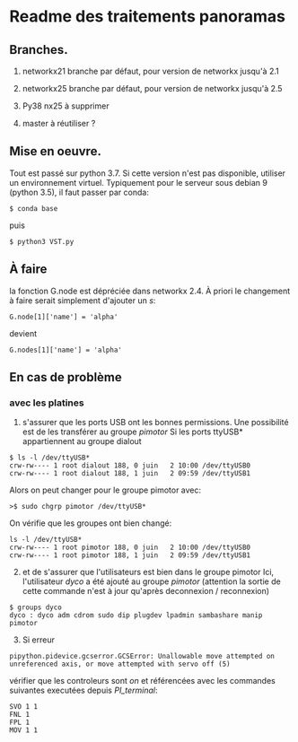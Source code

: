 # Readme des traitements panoramas

## Branches. 

1. networkx21
branche par défaut, pour version de networkx jusqu'à 2.1

1. networkx25
branche par défaut, pour version de networkx jusqu'à 2.5

1. Py38 nx25
à supprimer

1. master 
à réutiliser ?


## Mise en oeuvre.

Tout est passé sur python 3.7. Si cette version n'est pas disponible, utiliser un environnement virtuel. Typiquement pour le serveur sous debian 9 (python 3.5), il faut passer par conda:

```
$ conda base
```

puis 

```
$ python3 VST.py
```

## À faire
la fonction G.node est dépréciée dans networkx 2.4. À priori le changement à faire serait simplement d'ajouter un *s*:
```
G.node[1]['name'] = 'alpha'
```
devient
```
G.nodes[1]['name'] = 'alpha'
```

## En cas de problème 

### avec les platines
1. s'assurer que les ports USB ont les bonnes permissions. Une possibilité est de les transférer au groupe *pimotor*
Si les ports ttyUSB* appartiennent au groupe dialout
```
$ ls -l /dev/ttyUSB*
crw-rw---- 1 root dialout 188, 0 juin   2 10:00 /dev/ttyUSB0
crw-rw---- 1 root dialout 188, 1 juin   2 09:59 /dev/ttyUSB1
```

Alors on peut changer pour le groupe pimotor avec:
```
>$ sudo chgrp pimotor /dev/ttyUSB*
```

On vérifie que les groupes ont bien changé:
```
ls -l /dev/ttyUSB*
crw-rw---- 1 root pimotor 188, 0 juin   2 10:00 /dev/ttyUSB0
crw-rw---- 1 root pimotor 188, 1 juin   2 09:59 /dev/ttyUSB1 
```

2. et de s'assurer que l'utilisateurs est bien dans le groupe pimotor
Ici, l'utilisateur *dyco* a été ajouté au groupe *pimotor* (attention la sortie de cette commande n'est à jour qu'après deconnexion / reconnexion)
``` 
$ groups dyco
dyco : dyco adm cdrom sudo dip plugdev lpadmin sambashare manip pimotor 
```

3. Si erreur 
```
pipython.pidevice.gcserror.GCSError: Unallowable move attempted on unreferenced axis, or move attempted with servo off (5)
```

vérifier que les controleurs sont *on* et référencées avec les commandes suivantes executées depuis *PI_terminal*:
```
SVO 1 1
FNL 1
FPL 1
MOV 1 1
``` 
